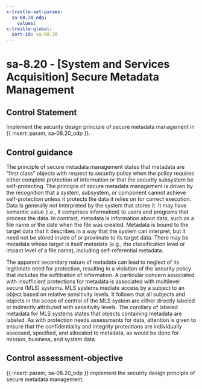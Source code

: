 ```yaml
---
x-trestle-set-params:
  sa-08.20_odp:
    values:
x-trestle-global:
  sort-id: sa-08.20
---
```


# sa-8.20 - \[System and Services Acquisition\] Secure Metadata Management

## Control Statement

Implement the security design principle of secure metadata management in {{ insert: param, sa-08.20_odp }}.

## Control guidance

The principle of secure metadata management states that metadata are "first class" objects with respect to security policy when the policy requires either complete protection of information or that the security subsystem be self-protecting. The principle of secure metadata management is driven by the recognition that a system, subsystem, or component cannot achieve self-protection unless it protects the data it relies on for correct execution. Data is generally not interpreted by the system that stores it. It may have semantic value (i.e., it comprises information) to users and programs that process the data. In contrast, metadata is information about data, such as a file name or the date when the file was created. Metadata is bound to the target data that it describes in a way that the system can interpret, but it need not be stored inside of or proximate to its target data. There may be metadata whose target is itself metadata (e.g., the classification level or impact level of a file name), including self-referential metadata.

The apparent secondary nature of metadata can lead to neglect of its legitimate need for protection, resulting in a violation of the security policy that includes the exfiltration of information. A particular concern associated with insufficient protections for metadata is associated with multilevel secure (MLS) systems. MLS systems mediate access by a subject to an object based on relative sensitivity levels. It follows that all subjects and objects in the scope of control of the MLS system are either directly labeled or indirectly attributed with sensitivity levels. The corollary of labeled metadata for MLS systems states that objects containing metadata are labeled. As with protection needs assessments for data, attention is given to ensure that the confidentiality and integrity protections are individually assessed, specified, and allocated to metadata, as would be done for mission, business, and system data.

## Control assessment-objective

{{ insert: param, sa-08.20_odp }} implement the security design principle of secure metadata management.
